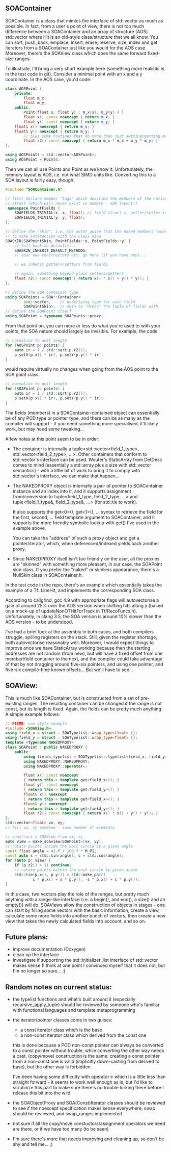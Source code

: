 SOAContainer
------------

SOAContainer is a class that mimics the interface of std::vector as much
as possible. In fact, from a user's point of view, there is not too much
difference between a SOAContainer and an array of structure (AOS)
std::vector<Hit> where Hit is an old-style class/structure that we all
know. You can sort, push_back, emplace, insert, erase, reserve, size,
index and get iterators from a SOAContainer just like you would for the
AOS case. Moreover, there's the SOAView class which does the same forward
fixed-size ranges.

To illustrate, I'll bring a very short example here (something more
realistic is in the test code in git). Consider a minimal point with an x
and a y coordinate. In the AOS case, you'd code:

```cpp
class AOSPoint {
    private:
        float m_x;
        float m_y;
    public:
        Point(float x, float y) : m_x(x), m_y(y) { }
        float x() const noexcept { return m_x; }
        float y() const noexcept { return m_y; }
	float& x() noexcept { return m_x; }
	float& y() noexcept { return m_y; }
        // plus some routines that do more than just setting/getting members
        float r2() const noexcept { return m_x * m_x + m_y * m_y; }
};

using AOSPoints = std::vector<AOSPoint>;
using AOSPoint = Point&;
```

Then we can all use Points and Point as we know it. Unfortunately, the
memory layout is AOS, i.e. not what SIMD units like. Converting this to a
SOA layout is fairly easy, though:

```cpp
#include "SOAContainer.h"

// first declare member "tags" which describe the members of the notional
// struct (which will never exist in memory - SOA layout!)
 namespace PointFields {
    SOAFIELDS_TRIVIAL(x, x, float); // field struct x, getter/setter x(), type float
    SOAFIELDS_TRIVIAL(y, y, float);
};

// define the "skin", i.e. the outer guise that the naked members "wear"
// to make interaction with the class nice
SOASKIN(SOAPointSkin, PointFields::x, PointFields::y) {
    // fall back on defaults...
    SOASKIN_INHERIT_DEFAULT_METHODS;
    // your own constructors etc. go here (if you have any)...

    // we inherit getters/setters from fields

    // again, something beyond plain setters/getters
    float r2() const noexcept { return x() * x() + y() * y(); }
};

// define the SOA container type
using SOAPoints = SOA::Container<
        std::vector,	// underlying type for each field
        SOAPointSkin>;  // skin to "dress" the tuple of fields with
// define the SOAPoint itself
using SOAPoint = typename SOAPoints::proxy;
```

From that point on, you can more or less do what you're used to with your
points, the SOA nature should largely be invisible. For example, the code

```cpp
// normalise to unit length
for (AOSPoint p: points) {
    auto ir = 1 / std::sqrt(p.r2());
    p.setX(p.x() * ir), p.setY(p.y() * ir);
}
```

would require virtually no changes when going from the AOS point to the SOA
point class:

```cpp
// normalise to unit length
for (SOAPoint p: points) {
    auto ir = 1 / std::sqrt(p.r2());
    p.setX(p.x() * ir), p.setY(p.y() * ir);
}
```

The fields (members) in a SOAContainer-contained object can essentially be of
any POD type or pointer type, and there can be as many as the compiler will
support - if you need something more specialised, it'll likely work, but may
need some tweaking...

A few notes at this point seem to be in order:

- The container is internally a tuple<std::vector<field_1_type>,
  std::vector<field_2_type>, ...>. Other containers that conform to
  std::vector's interface can be used. Wouter's StaticArray from DetDesc
  comes to mind (essentially a std::array plus a size with std::vector
  semantics) - with a little bit of work to bring it to comply with
  std::vector's interface, we can make that happen...

- The NAKEDPROXY object is internally a pair of pointer to SOAContainer
  instance and an index into it, and it supports assignment
  from/conversion to tuple<field_1_type, field_2_type, ...> and
  tuple<field_1_type&, field_2_type&, ...> (for std::tie to work).

  It also supports the get<0>(), get<1>(), ... syntax to retrieve the
  field for the first, second, ... field template argument to
  SOAContainer, and it supports the more friendly symbolic lookup with
  get<FieldTag>() I've used in the example above.

  You can take the "address" of such a proxy object and get a
  pointer/iterator, which, when deferenced/indexed yields back another
  proxy.

- Since NAKEDPROXY itself isn't too friendly on the user, all the proxies
  are "skinned" with something more pleasant, in our case, the SOAPoint
  skin class. If you prefer the "naked" or skinless appearance, there's a
  NullSkin class in SOAContainer.h.

In the test code in the repo, there's an example which essentially takes
the example of a Tf::LineHit, and implements the corresponding SOA class.

According to callgrind, gcc 4.9 with appropriate flags will autovectorise
a gain of around 25% over the AOS version when shifting hits along y
(based on a mock-up of updateNonOTHitForTrack in Tf/RecoFuncs.h).
Unfortunately, in clang 3.5, the SOA version is around 10% slower than
the AOS version - to be understood.

I've had a brief look at the assembly in both cases, and both compilers
struggle, spilling registers on the stack. Still, given the register
shortage, both autovectorise reasonably well. Moreover, I would expect
things to improve once we have StaticArray working because then the
starting addresses are not random (from new), but will have a fixed
offset from one member/field container to the next, and the compiler
could take advantage of that by not dragging around five-six pointers,
and using one pointer, and five-six compile-time known offsets... But
we'll have to see...

SOAView:
--------
This is much like SOAContainer, but is constructed from a set of
pre-existing ranges. The resulting container can be changed if the range is not
const, but its length is fixed. Again, the fields can be pretty much anything.
A simple example follows:

```cpp
// FIXME: new style example
#include <SOAView.h>
using field_x = struct : SOATypelist::wrap_type<float> {};
using field_y = struct : SOATypelist::wrap_type<float> {};
template <typename NAKEDPROXY>
class SOAPoint : public NAKEDPROXY {
    public:
        using fields_typelist = SOATypelist::typelist<field_x, field_y>;
        using NAKEDPROXY::NAKEDPROXY;
        using NAKEDPROXY::operator=;

        float x() const noexcept
        { return this-> template get<field_x>(); }
        float y() const noexcept
        { return this-> template get<field_y>(); }
        float& x() noexcept
        { return this-> template get<field_x>(); }
        float& y() noexcept
        { return this-> template get<field_y>(); }
        float r2() const noexcept { return x() * x() + y() * y(); }
};
std::vector<float> vx, vy;
// fill vx, vy somehow - same number of elements

// construct a SOAView from vx, vy
auto view = make_soaview<SOAPoint>(vx, vy);
// rotate points inside the unit circle by a given angle
const float angle = 42.f / 180.f * M_PI;
const auto s = std::sin(angle), c = std::cos(angle);
for (auto p: view) {
    if (p.r2() > 1) continue;
    // rotate points within the unit circle by given angle
    std::tie(p.x(), p.y()) = std::make_pair(
            c * p.x() + s * p.y(), -s * p.x() + c * p.y());
}
```

In this case, two vectors play the role of the ranges, but pretty much anything
with a range-like interface (i.e. a begin(), and end(), a size() and an empty())
will do. SOAViews allow the construction of objects in stages - one can start
by filling some vectors with the basic information, create a view, calculate
some more fields into another bunch of vectors, then create a new view that
takes the newly calculated fields into account, and so on.


Future plans:
-------------
- improve documentation (Doxygen)
- clean up the interface
- investigate if supporting the std::initializer_list interface of
  std::vector makes sense (I think at one point I convinced myself that
  it does not, but I'm no longer so sure... ;)

Random notes on current status:
-------------------------------
- the typelist functions and what's built around it (especially
  recursive_apply_tuple) should be reviewed by someone who's familiar
  with functional languages and template metaprogramming

- the iterator/pointer classes come in two guises:

  * a const iterator class which is the base
  * a non-const iterator class which derived from the const one

  this is done because a POD non-const pointer can always be converted to
  a const pointer without trouble, while converting the other way needs a
  cast. (copy/move) construction is the same: creating a const pointer
  from a non-const one is valid (implicitly down-casting from derived to
  base), but the other way is forbidden

  I've been having some difficulty with operator-> which is a little less
  than straight forward - it seems to work well enough as is, but I'd
  like to scrutinize this part to make sure there's no trouble lurking
  there before I release this bit into the wild

- the SOAObjectProxy and SOA(Const)Iterator classes should be reviewed to
  see if the noexcept specification makes sense everywhere; swap should
  be reviewed, and swap_ranges implemented

- not sure if all the copy/move constuctors/assignment operators we need
  are there, or if we have too many (to be seen)

- I'm sure there's more that needs improving and cleaning up, so don't be
  shy and tell me... ;)

